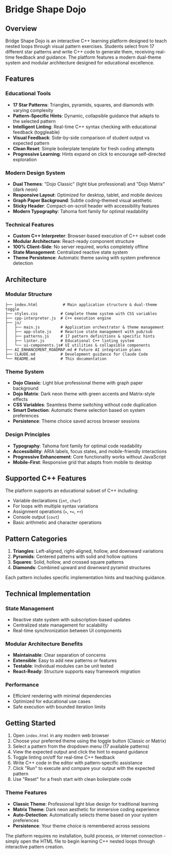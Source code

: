# Bridge Shape Dojo

## Overview

Bridge Shape Dojo is an interactive C++ learning platform designed to teach nested loops through visual pattern exercises. Students select from 17 different star patterns and write C++ code to generate them, receiving real-time feedback and guidance. The platform features a modern dual-theme system and modular architecture designed for educational excellence.

## Features

### Educational Tools
- **17 Star Patterns**: Triangles, pyramids, squares, and diamonds with varying complexity
- **Pattern-Specific Hints**: Dynamic, collapsible guidance that adapts to the selected pattern
- **Intelligent Linting**: Real-time C++ syntax checking with educational feedback (toggleable)
- **Visual Feedback**: Side-by-side comparison of student output vs expected pattern
- **Clean Reset**: Simple boilerplate template for fresh coding attempts
- **Progressive Learning**: Hints expand on click to encourage self-directed exploration

### Modern Design System
- **Dual Themes**: "Dojo Classic" (light blue professional) and "Dojo Matrix" (dark neon)
- **Responsive Layout**: Optimized for desktop, tablet, and mobile devices
- **Graph Paper Background**: Subtle coding-themed visual aesthetic
- **Sticky Header**: Compact-on-scroll header with accessibility features
- **Modern Typography**: Tahoma font family for optimal readability

### Technical Features
- **Custom C++ Interpreter**: Browser-based execution of C++ subset code
- **Modular Architecture**: React-ready component structure
- **100% Client-Side**: No server required, works completely offline
- **State Management**: Centralized reactive state system
- **Theme Persistence**: Automatic theme saving with system preference detection

## Architecture

### Modular Structure
```
├── index.html           # Main application structure & dual-theme toggle
├── styles.css          # Complete theme system with CSS variables
├── cpp-interpreter.js  # C++ execution engine
├── js/
│   ├── main.js         # Application orchestrator & theme management
│   ├── app-state.js    # Reactive state management with pub/sub
│   ├── patterns.js     # 17 pattern definitions & specific hints
│   ├── linter.js       # Educational C++ linting system
│   └── ui-components.js# UI utilities & collapsible components
├── AI_ENHANCEMENT_ROADMAP.md # Future AI integration plans
├── CLAUDE.md           # Development guidance for Claude Code
└── README.md           # This documentation
```

### Theme System
- **Dojo Classic**: Light blue professional theme with graph paper background
- **Dojo Matrix**: Dark neon theme with green accents and Matrix-style effects
- **CSS Variables**: Seamless theme switching without code duplication
- **Smart Detection**: Automatic theme selection based on system preferences
- **Persistence**: Theme choice saved across browser sessions

### Design Principles
- **Typography**: Tahoma font family for optimal code readability
- **Accessibility**: ARIA labels, focus states, and mobile-friendly interactions  
- **Progressive Enhancement**: Core functionality works without JavaScript
- **Mobile-First**: Responsive grid that adapts from mobile to desktop

## Supported C++ Features

The platform supports an educational subset of C++ including:
- Variable declarations (`int`, `char`)
- For loops with multiple syntax variations
- Assignment operations (`=`, `+=`, `++`)
- Console output (`cout`)
- Basic arithmetic and character operations

## Pattern Categories

1. **Triangles**: Left-aligned, right-aligned, hollow, and downward variations
2. **Pyramids**: Centered patterns with solid and hollow options
3. **Squares**: Solid, hollow, and crossed square patterns
4. **Diamonds**: Combined upward and downward pyramid structures

Each pattern includes specific implementation hints and teaching guidance.

## Technical Implementation

### State Management
- Reactive state system with subscription-based updates
- Centralized state management for scalability
- Real-time synchronization between UI components

### Modular Architecture Benefits
- **Maintainable**: Clear separation of concerns
- **Extensible**: Easy to add new patterns or features
- **Testable**: Individual modules can be unit tested
- **React-Ready**: Structure supports easy framework migration

### Performance
- Efficient rendering with minimal dependencies
- Optimized for educational use cases
- Safe execution with bounded iteration limits

## Getting Started

1. Open `index.html` in any modern web browser
2. Choose your preferred theme using the toggle button (Classic or Matrix)
3. Select a pattern from the dropdown menu (17 available patterns)
4. View the expected output and click the hint to expand guidance
5. Toggle linting on/off for real-time C++ feedback
6. Write C++ code in the editor with pattern-specific assistance
7. Click "Run" to execute and compare your output with the expected pattern
8. Use "Reset" for a fresh start with clean boilerplate code

### Theme Features
- **Classic Theme**: Professional light blue design for traditional learning
- **Matrix Theme**: Dark neon aesthetic for immersive coding experience
- **Auto-Detection**: Automatically selects theme based on your system preferences
- **Persistence**: Your theme choice is remembered across sessions

The platform requires no installation, build process, or internet connection - simply open the HTML file to begin learning C++ nested loops through interactive pattern creation.